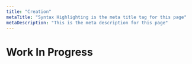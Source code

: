 ```yaml
---
title: "Creation"
metaTitle: "Syntax Highlighting is the meta title tag for this page"
metaDescription: "This is the meta description for this page"
---
```

# Work In Progress